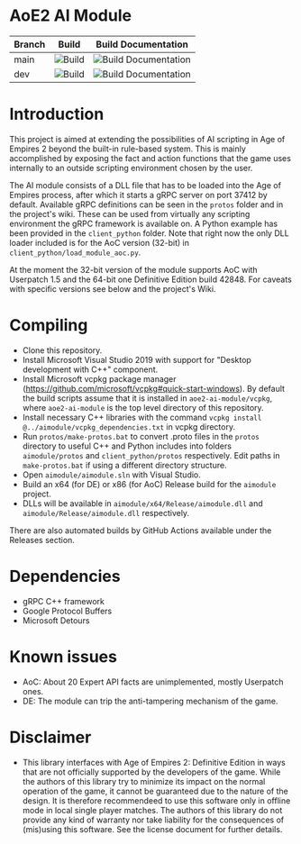 # AoE2 AI Module

| Branch        | Build         | Build Documentation |
| ------------- | ------------- | ------------------- |
| main          | ![Build](https://github.com/FLWL/aoe2-ai-module/workflows/Build/badge.svg?branch=main) | ![Build Documentation](https://github.com/FLWL/aoe2-ai-module/workflows/Build%20Documentation/badge.svg?branch=main)  |
| dev           | ![Build](https://github.com/FLWL/aoe2-ai-module/workflows/Build/badge.svg?branch=dev) | ![Build Documentation](https://github.com/FLWL/aoe2-ai-module/workflows/Build%20Documentation/badge.svg?branch=dev)  |

# Introduction
This project is aimed at extending the possibilities of AI scripting in Age of Empires 2 beyond the built-in rule-based system. This is mainly accomplished by exposing the fact and action functions that the game uses internally to an outside scripting environment chosen by the user.

The AI module consists of a DLL file that has to be loaded into the Age of Empires process, after which it starts a gRPC server on port 37412 by default. Available gRPC definitions can be seen in the `protos` folder and in the project's wiki. These can be used from virtually any scripting environment the gRPC framework is available on. A Python example has been provided in the `client_python` folder. Note that right now the only DLL loader included is for the AoC version (32-bit) in `client_python/load_module_aoc.py`.

At the moment the 32-bit version of the module supports AoC with Userpatch 1.5 and the 64-bit one Definitive Edition build 42848. For caveats with specific versions see below and the project's Wiki.

# Compiling
* Clone this repository.
* Install Microsoft Visual Studio 2019 with support for "Desktop development with C++" component.
* Install Microsoft vcpkg package manager (https://github.com/microsoft/vcpkg#quick-start-windows). By default the build scripts assume that it is installed in `aoe2-ai-module/vcpkg`, where `aoe2-ai-module` is the top level directory of this repository.
* Install necessary C++ libraries with the command `vcpkg install @../aimodule/vcpkg_dependencies.txt` in vcpkg directory.
* Run `protos/make-protos.bat` to convert .proto files in the `protos` directory to useful C++ and Python includes into folders `aimodule/protos` and `client_python/protos` respectively. Edit paths in `make-protos.bat` if using a different directory structure.
* Open `aimodule/aimodule.sln` with Visual Studio.
* Build an x64 (for DE) or x86 (for AoC) Release build for the `aimodule` project.
* DLLs will be available in `aimodule/x64/Release/aimodule.dll` and `aimodule/Release/aimodule.dll` respectively.

There are also automated builds by GitHub Actions available under the Releases section.

# Dependencies
* gRPC C++ framework
* Google Protocol Buffers
* Microsoft Detours

# Known issues
* AoC: About 20 Expert API facts are unimplemented, mostly Userpatch ones.
* DE: The module can trip the anti-tampering mechanism of the game.

# Disclaimer
* This library interfaces with Age of Empires 2: Definitive Edition in ways that are not officially supported by the developers of the game. While the authors of this library try to minimize its impact on the normal operation of the game, it cannot be guaranteed due to the nature of the design. It is therefore recommendeed to use this software only in offline mode in local single player matches. The authors of this library do not provide any kind of warranty nor take liability for the consequences of (mis)using this software. See the license document for further details.
